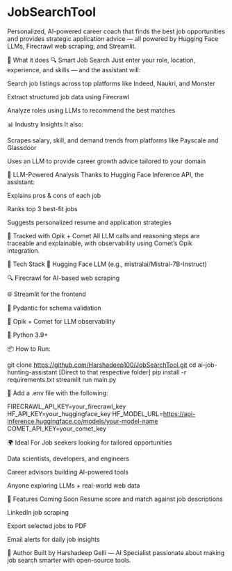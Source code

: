 # JobSearchTool
Personalized, AI-powered career coach that finds the best job opportunities and provides strategic application advice — all powered by Hugging Face LLMs, Firecrawl web scraping, and Streamlit.

🚀 What it does
🔍 Smart Job Search
Just enter your role, location, experience, and skills — and the assistant will:

Search job listings across top platforms like Indeed, Naukri, and Monster

Extract structured job data using Firecrawl

Analyze roles using LLMs to recommend the best matches

📊 Industry Insights
It also:

Scrapes salary, skill, and demand trends from platforms like Payscale and Glassdoor

Uses an LLM to provide career growth advice tailored to your domain

🧠 LLM-Powered Analysis
Thanks to Hugging Face Inference API, the assistant:

Explains pros & cons of each job

Ranks top 3 best-fit jobs

Suggests personalized resume and application strategies

🎯 Tracked with Opik + Comet
All LLM calls and reasoning steps are traceable and explainable, with observability using Comet’s Opik integration.

🧰 Tech Stack
🧠 Hugging Face LLM (e.g., mistralai/Mistral-7B-Instruct)

🔍 Firecrawl for AI-based web scraping

🌐 Streamlit for the frontend

🧪 Pydantic for schema validation

🧭 Opik + Comet for LLM observability

🌱 Python 3.9+

📦 How to Run:

git clone https://github.com/Harshadeep100/JobSearchTool.git
cd ai-job-hunting-assistant [Direct to that respective folder]
pip install -r requirements.txt
streamlit run main.py

🔐 Add a .env file with the following:

FIRECRAWL_API_KEY=your_firecrawl_key
HF_API_KEY=your_huggingface_key
HF_MODEL_URL=https://api-inference.huggingface.co/models/your-model-name
COMET_API_KEY=your_comet_key

🌍 Ideal For
Job seekers looking for tailored opportunities

Data scientists, developers, and engineers

Career advisors building AI-powered tools

Anyone exploring LLMs + real-world web data

📌 Features Coming Soon
Resume score and match against job descriptions

LinkedIn job scraping

Export selected jobs to PDF

Email alerts for daily job insights

🧠 Author
Built by Harshadeep Gelli — AI Specialist passionate about making job search smarter with open-source tools.




